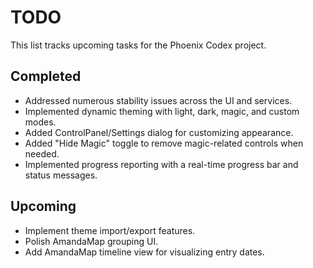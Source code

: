 # TODO

This list tracks upcoming tasks for the Phoenix Codex project.

## Completed
- Addressed numerous stability issues across the UI and services.
- Implemented dynamic theming with light, dark, magic, and custom modes.
- Added ControlPanel/Settings dialog for customizing appearance.
- Added "Hide Magic" toggle to remove magic-related controls when needed.
- Implemented progress reporting with a real-time progress bar and status messages.

## Upcoming
- Implement theme import/export features.
- Polish AmandaMap grouping UI.
- Add AmandaMap timeline view for visualizing entry dates.
